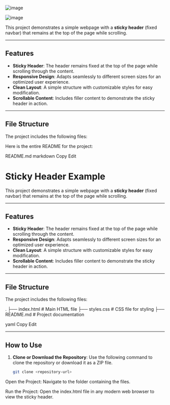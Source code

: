 ![image](https://github.com/user-attachments/assets/9593b03b-cde4-4da9-a2b8-bf526df430fe)

![image](https://github.com/user-attachments/assets/24054b42-ce8e-4c27-9c8e-5f83752cb073)


This project demonstrates a simple webpage with a **sticky header** (fixed navbar) that remains at the top of the page while scrolling.

---

## Features

- **Sticky Header**: The header remains fixed at the top of the page while scrolling through the content.
- **Responsive Design**: Adapts seamlessly to different screen sizes for an optimized user experience.
- **Clean Layout**: A simple structure with customizable styles for easy modification.
- **Scrollable Content**: Includes filler content to demonstrate the sticky header in action.

---

## File Structure

The project includes the following files:

Here is the entire README for the project:

README.md
markdown
Copy
Edit
# Sticky Header Example

This project demonstrates a simple webpage with a **sticky header** (fixed navbar) that remains at the top of the page while scrolling.

---

## Features

- **Sticky Header**: The header remains fixed at the top of the page while scrolling through the content.
- **Responsive Design**: Adapts seamlessly to different screen sizes for an optimized user experience.
- **Clean Layout**: A simple structure with customizable styles for easy modification.
- **Scrollable Content**: Includes filler content to demonstrate the sticky header in action.

---

## File Structure

The project includes the following files:

. ├── index.html # Main HTML file ├── styles.css # CSS file for styling ├── README.md # Project documentation

yaml
Copy
Edit

---

## How to Use

1. **Clone or Download the Repository**:
   Use the following command to clone the repository or download it as a ZIP file.
   ```bash
   git clone <repository-url>

Open the Project: Navigate to the folder containing the files.

Run the Project: Open the index.html file in any modern web browser to view the sticky header.


